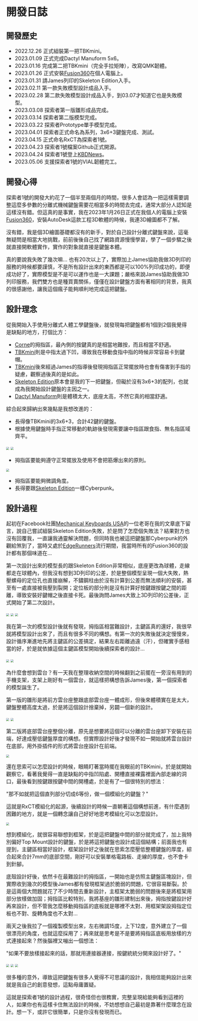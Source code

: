 # 開發日誌

## 開發歷史

- 2022.12.26 正式組裝第一把TBKmini。
- 2023.01.09 正式完成Dactyl Manuform 5x6。
- 2023.01.16 完成第二把TBKmini（完全手拉矩陣），改寫QMK韌體。
- 2023.01.26 正式安裝[Fusion360](https://www.autodesk.com/products/fusion-360/overview?term=1-YEAR&tab=subscription)在個人電腦上。
- 2023.01.31 請James列印的Skeleton Edition入手。
- 2023.02.11 第一款失敗模型設計成品入手。
- 2023.02.28 第二款失敗模型設計成品入手，到03.07才知道它也是失敗模型。
- 2023.03.08 探索者第一版雛形成品完成。
- 2023.03.14 探索者第二版模型完成。
- 2023.03.22 探索者Prototype單手模型完成。
- 2023.04.01 探索者正式命名為系列，3x6+3鍵盤完成、測試。
- 2023.04.15 正式命名RxCT為探索者1號。
- 2023.04.23 探索者1號檔案Github正式開源。
- 2023.04.24 探索者1號登上[KBDNews](https://kbd.news/Explorer-RxCT-1994.html)。
- 2023.05.06 支援探索者1號的VIAL韌體完工。

## 開發心得

探索者1號的開發大約花了一個半至兩個月的時間，很多人會認為一把這樣需要調整這麼多參數的分離式機械鍵盤需要花相當多的時間去完成，通常大部分人認知是這樣沒有錯。但這真的是事實，我在2023年1月26日正式在我個人的電腦上安裝[Fusion360](https://www.autodesk.com/products/fusion-360/overview?term=1-YEAR&tab=subscription)，安裝AutoDesk這款工程3D軟體的時候，我連3D繪圖都不了解。

沒有錯，我是個3D繪圖基礎都沒有的新手，對於自己設計分離式鍵盤來說，這毫無疑問是相當大地挑戰，前前後後自己找了網路資源慢慢學習，學了一個步驟之後就直接開軟體實作，實作的對象就直接是鍵盤本體。

真的要說我失敗了幾次嘛... 也有20次以上了，實際加上James協助我做3D列印的服務的時候都要謹慎，不是所有設計出來的東西都是可以100%列印成功的，即便成功好了，實際模型是不是可以運作也是一大課題；嚴格來說James協助我做3D列印服務，我們雙方也是種買賣關係，僅僅在設計鍵盤方面有著相同的背景，我真的很感謝他，讓我這個瘋子能夠順利地完成這把鍵盤。

## 設計理念

從我開始入手使用分離式人體工學鍵盤後，就發現每把鍵盤都有1個到2個我覺得是缺點的地方，打個比方：

- [Corne](https://github.com/foostan/crkbd)的拇指區，最內側的按鍵真的是相當地難按，而且相當不舒適。
- [TBKmini](https://github.com/Bastardkb/TBK-Mini)則是中指太過下凹，導致我在移動食指中指的時候非常容易卡到鍵帽。
- [TBKmini](https://github.com/Bastardkb/TBK-Mini)後來經過James的指導後發現拇指區正常擺放時也會有傷害到手指的疑慮，觀察過後真的是如此。
- [Skeleton Edition](https://github.com/atsuyuki/dactyl-manuform-skeleton-edition-4x5)原本會是我的下一把鍵盤，但礙於沒有3x6+3的配列，也就成為我開始設計鍵盤的主因之一。
- [Dactyl Manuform](https://github.com/abstracthat/dactyl-manuform)則是體積太大，底座太高，不然它真的相當舒適。

綜合起來歸納出來幾點是我想改進的：

- 長得像TBKmini的3x6+3，合計42鍵的鍵盤。
- 根據使用鍵盤時手指正常移動的軌跡後發現需要讓中指區跟食指、無名指區域齊平。

<img src="log/1-1.jpg" style="zoom: 50%;" >
<img src="log/1-2.jpg" style="zoom: 50%;" >

- 拇指區要能夠遵守正常擺放及使用不會把筋爆出來的原則。

<img src="log/1-3.jpg" style="zoom: 50%;" >

- 拇指區要能夠微調角度。
- 長得要跟[Skeleton Edition](https://github.com/atsuyuki/dactyl-manuform-skeleton-edition-4x5)一樣Cyberpunk。

## 設計過程

起初在Facebook社團[Mechanical Keyboards USA](https://www.facebook.com/groups/mechanicalkeyboardsusa)的一位老哥在我的文章底下留言，說自己嘗試組裝Skeleton Edition失敗，於是問了怎麼個失敗法？結果對方也沒有回覆我，一直讓我通靈解決問題，但同時我也被這把鍵盤那Cyberpunk的外觀給煞到了，當時又處於[EdgeRunners](https://www.cyberpunk.net/zh-tw/edgerunners)流行期間，我當時所有的Fusion360的設計都有那個味道在...

第一次設計出來的模型長的跟Skeleton Edition非常相似，底座更改為球體，走線都走在球體內，但我沒有想到3D列印的公差，於是整個模型呈現一個大失敗，熱壓螺母的定位孔也直接崩解，不鏽鋼柱由於沒有計算到公差而無法順利的安裝，甚至有一處直接被我壓到裂開；定位板的部分則是沒有計算好按鍵跟按鍵之間的距離，導致安裝好鍵帽之後直接卡死。最後詢問James大致上3D列印的公差後，正式開始了第二次設計。

<img src="log/2-1.jpg" style="zoom: 50%;" >
<img src="log/2-2.jpg" style="zoom: 50%;" >
<img src="log/2-3.jpg" style="zoom: 50%;" >

我在第一次的模型設計後就有發現，拇指區相當難設計，主鍵區真的還好，我很早就將模型設計出來了，而且有很多不同的構想。有第一次的失敗後就決定慢慢來，設計循序漸進地先將主鍵區的公差搞定，結果左右距離過遠（汗），但確實手感相當的好，於是就依據這個主鍵區模型開始後續探索者的設計...

<img src="log/3-1.jpg" style="zoom: 50%;" >
<img src="log/3-2.jpg" style="zoom: 50%;" >

為什麼會想到雲台？有一天我在整理收納空間的時候翻到之前擺在一旁沒有用到的手機支架，支架上剛好有一個雲台，就這樣把構想告訴James後，第一個探索者的模型誕生了。

第一版的雛形是將前方雲台座整跟底部雲台座一體成形，但後來體積實在是太大，鍵盤整體高度太過，於是將這個設計捨棄掉，另闢一個新的設計。

<img src="log/4-1.png" style="zoom: 50%;" >
<img src="log/4-2.png" style="zoom: 50%;" >

第二版將底部雲台座整個分離，原先是想要將這個可以分離的雲台座卸下安裝在前端，好達成壓低鍵盤厚度的構想。但實際設計好後才發現不如一開始就將雲台設計在底部，用外掛插件的形式將雲台座設計在前端。

<img src="log/4-3.png" style="zoom: 50%;" >

還在思索可以怎麼設計的時候，眼睛盯著當時擺在我眼前的TBKmini，於是就開始觀察它，看著我覺得一直是缺點的中指凹陷處、開槽直接裸露裡面內部走線的洞口，最後看到按鍵跟按鍵中間的開槽處，於是有了一個很特別的想法：

"那不如就把這個直列部分切成6等份，做一個模組化的鍵盤？"

這就是RxCT模組化的起源，後續設計的時候一直朝著這個構想前進，有什麼遇到困難的地方，就是一個轉念讓自己好好地思考模組化可以怎麼設計。

<img src="log/5-1.jpg" style="zoom: 50%;" >

想到模組化，就很容易聯想到框架，於是這把鍵盤中間的部分就完成了，加上我特別偏好Top Mount設計的鍵盤，於是將這把鍵盤也設計成這個結構；前面我也有提到，主鍵區相當好設計，框架設計好之後就在思索怎麼壓低整體鍵盤的厚度，綜合起來合計7mm的底部空間，剛好可以安裝單格電路板、走線的厚度，也不會卡到針腳。

底殼設計好後，依然卡在最難設計的拇指區，一開始也是仿照主鍵盤區塊設計，但實際收到幾次的模型後James都有發現框架過於脆弱的問題，它很容易斷裂。於是這兩個大問題就花了不少時間去重新設計，主框架太脆弱的問題後來是將框架用部分放樣做加固；拇指區比較特別，我將基座的雛形建制出來後，拇指按鍵設計好再來設計，但不管我怎麼移動拇指區的底板就是哪裡不太對、用框架架設拇指定位板也不對、旋轉角度也不太對... 

兩天之後我拉了一個複製模型出來，左右微調15度，上下12度，意外建立了一個很漂亮的角度，也就這麼採用了；再來就是思考是不是要將拇指區底板用放樣的方式連接起來？然後腦裡又嘣出一個想法：

"如果不要放樣接起來的話，那就用連接器連接，按鍵統統分開來設計好了。"

<img src="log/6-1.png" style="zoom: 50%;" >
<img src="log/6-2.png" style="zoom: 50%;" >
<img src="log/6-3.png" style="zoom: 50%;" >

很多種的意外，導致這把鍵盤有很多人覺得不可思議的設計，我相信能夠設計出來就是我自己的創意發想，這點毋庸置疑。

這就是探索者1號的設計過程，很奇怪但也很務實，完整呈現給能夠看到這裡的人，如果你也有這樣卡住無法設計的時候，不妨想想自己最初是靠著什麼理念在設計。想一下，或許它很簡單，只是你沒有發現而已。

